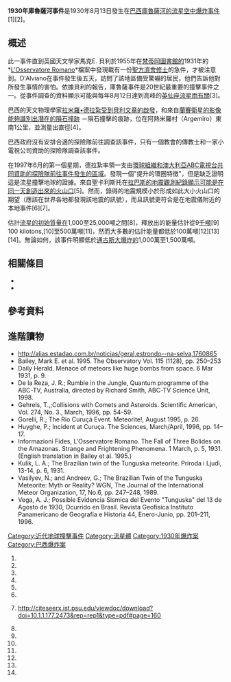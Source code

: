 **1930年庫魯薩河事件**是1930年8月13日發生在[巴西](../Page/巴西.md "wikilink")[庫魯薩河的](https://zh.wikipedia.org/wiki/庫魯薩河 "wikilink")[流星](https://zh.wikipedia.org/wiki/流星 "wikilink")[空中爆炸事件](https://zh.wikipedia.org/wiki/空中爆炸 "wikilink")\[1\]\[2\]。

## 概述

此一事件直到英國天文學家馬克E.
貝利於1955年在[梵蒂岡圖書館的](https://zh.wikipedia.org/wiki/梵蒂岡圖書館 "wikilink")1931年的*[L'Osservatore
Romano](https://zh.wikipedia.org/wiki/L'Osservatore_Romano "wikilink")*檔案中發現載有一份[聖方濟會修士](https://zh.wikipedia.org/wiki/聖方濟會修士 "wikilink")的急件，才被注意到。D'Alviano在事件發生後五天，訪問了該地區備受驚嚇的居民，他們告訴他對所發生事情的害怕。依據貝利的報告，庫魯薩事件是20世紀最重要的撞擊事件之一。從事件調查的資料顯示可能與每年8月12日達到高峰的[英仙座](../Page/英仙座.md "wikilink")[流星雨有關](https://zh.wikipedia.org/wiki/英仙座流星雨 "wikilink")\[3\]。

巴西的天文物理學家[拉米羅•德拉紮受到貝利文章的啟發](https://zh.wikipedia.org/wiki/拉米羅•德拉紮 "wikilink")，和來自[蘭賽衛星的影像能夠識別出潛在的](../Page/陸地衛星計畫.md "wikilink")[隕石撞跡](../Page/撞擊結構.md "wikilink")
－隕石撞擊的痕跡，位在阿熱米羅村（Argemiro）東南1公里，並測量出直徑\[4\]。

巴西政府沒有安排合適的探險隊前往調查該事件，只有一個教會的傳教士和一家小電視公司資助的探險隊調查該事件。

在1997年6月的第一個星期，德拉紮率領一支由[環球組織和](https://zh.wikipedia.org/wiki/環球 "wikilink")[澳大利亞](https://zh.wikipedia.org/wiki/澳大利亞 "wikilink")[ABC電視台共同資助的探險隊前往事件發生的區域](https://zh.wikipedia.org/wiki/ABC電視台 "wikilink")。發現一個"提升的環圈特徵"，但是缺乏證明這是流星撞擊地球的證據。來自聖卡利斯托在[拉巴斯的地震觀測紀錄顯示可能是在同一天創造出來的火山口](../Page/拉巴斯.md "wikilink")\[5\]。然而，錄得的地震規模小於形成如此大小火山口的期望（應該在世界各地都發現該地震的訊號），而且訊號更符合是在地震儀附近的本地事件\[6\]\[7\]。

估計[流星的初始質量在](https://zh.wikipedia.org/wiki/流星 "wikilink")1,000至25,000噸之間\[8\]，釋放出的能量估計從9[千噸](https://zh.wikipedia.org/wiki/TNT當量 "wikilink")\[9\]
100
kilotons,\[10\]至500萬噸\[11\]，然而大多數的估計能量都低於100萬噸\[12\]\[13\]\[14\]。無論如何，該事件明顯低於[通古斯大爆炸的](../Page/通古斯大爆炸.md "wikilink")1,000萬至1,500萬噸。

## 相關條目

  -
  -
## 參考資料

## 進階讀物

  - <http://alias.estadao.com.br/noticias/geral,estrondo--na-selva,1760865>
  - Bailey, Mark E. et al. 1995. The Observatory Vol. 115 (1128),
    pp. 250–253
  - Daily Herald. Menace of meteors like huge bombs from space. 6 Mar
    1931, p. 9.
  - De la Reza, J. R.; Rumble in the Jungle, Quantum programme of the
    ABC-TV, Australia, directed by Richard Smith, ABC-TV Science Unit,
    1998.
  - Gehrels, T.,;Collisions with Comets and Asteroids. Scientific
    American, Vol. 274, No. 3., March, 1996, pp. 54–59.
  - Gorelli, R.; The Rio Curuçá Event. Meteorite\!, August 1995, p. 26.
  - Huyghe, P.; Incident at Curuça. The Sciences, March/April, 1996,
    pp. 14–17.
  - Informazioni Fides, L'Osservatore Romano. The Fall of Three Bolides
    on the Amazonas. Strange and Frightening Phenomena. 1 March, p. 5,
    1931. (English translation in Bailey et al. 1995.)
  - Kulik, L. A.; The Brazilian twin of the Tunguska meteorite. Priroda
    i Ljudi, 13-14, p. 6, 1931.
  - Vasilyev, N.; and Andreev, G.; The Brazilian Twin of the Tunguska
    Meteorite: Myth or Reality? WGN, The Journal of the International
    Meteor Organization, 17, No.6, pp. 247–248, 1989.
  - Vega, A. J.; Possible Evidencia Sismica del Evento "Tunguska" del 13
    de Agosto de 1930, Ocurrido en Brasil. Revista Geofisica Instituto
    Panamericano de Geografia e Historia 44, Enero-Junio, pp. 201–211,
    1996.

[Category:近代地球撞擊事件](https://zh.wikipedia.org/wiki/Category:近代地球撞擊事件 "wikilink")
[Category:流星體](https://zh.wikipedia.org/wiki/Category:流星體 "wikilink")
[Category:1930年爆炸案](https://zh.wikipedia.org/wiki/Category:1930年爆炸案 "wikilink")
[Category:巴西爆炸案](https://zh.wikipedia.org/wiki/Category:巴西爆炸案 "wikilink")

1.
2.
3.
4.
5.
6.
7.  <http://citeseerx.ist.psu.edu/viewdoc/download?doi=10.1.1.177.2473&rep=rep1&type=pdf#page=160>

8.
9.
10.
11.
12.
13.
14.